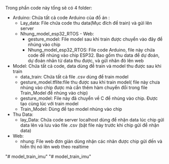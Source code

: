Trong phần code này tổng sẽ có 4 folder:
- Arduino: Chứa tất cả code Arduino của đồ án :
	+ Lay_data: File chứa code thu data(Mục đích để train) và gửi lên server
	+ Nhung_model_esp32_RTOS - Web: 
		* gesture_model: File model sau khi train được chuyển vào đây để nhúng vào chip
		* Nhung_model_esp32_RTOS: File code Arduino, file này chứa code để nhúng vào chip ESP32. Bao gồm thu data để dự đoán, dự đoán nhãn từ data thu 			được, và gửi nhãn đó lên web
- Model: Chứa tất cả code, data dùng để train và model thu được sau khi train
	+ data_train: Chứa tất cả file .csv dùng để train model
	+ gesture_model.tflite:file thu được sau khi train model( file này chưa nhúng vào chip được mà cần thêm hàm chuyển đổi trong file Train_Model để nhúng 		vào chip)
	+ gesture_model: File này đã chuyển về C để nhúng vào chip. Được tạo cùng lúc với train model
	+ Train_Model: Dùng để tạo model nhúng vào chip
- Thu Data: 
	+ lay_Data: Chứa code server localhost dùng để nhận data lúc chip gửi data lên và lưu vào file .csv (bật file này trước khi chip gửi để nhận data) 
- Web: 
	+ nhung: File web đơn giản dùng nhận các nhãn được chip gửi đến và hiển thị nó lên web theo realtime 

"# model_train_imu" 
"# model_train_imu" 
